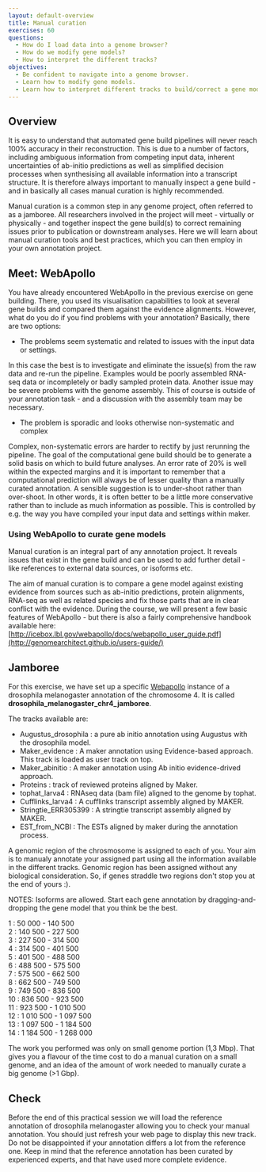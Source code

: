 ```yaml
---
layout: default-overview
title: Manual curation
exercises: 60
questions:
  - How do I load data into a genome browser?
  - How do we modify gene models?
  - How to interpret the different tracks?
objectives:
  - Be confident to navigate into a genome browser.
  - Learn how to modify gene models.
  - Learn how to interpret different tracks to build/correct a gene model.
---
```


## Overview

It is easy to understand that automated gene build pipelines will never reach 100% accuracy in their reconstruction. This is due to a number of factors, including ambiguous information from competing input data, inherent uncertainties of ab-initio predictions as well as simplified decision processes when synthesising all available information into a transcript structure. It is therefore always important to manually inspect a gene build - and in basically all cases manual curation is highly recommended.

Manual curation is a common step in any genome project, often referred to as a jamboree. All researchers involved in the project will meet - virtually or physically - and together inspect the gene build(s) to correct remaining issues prior to publication or downstream analyses. Here we will learn about manual curation tools and best practices, which you can then employ in your own annotation project.
## Meet: WebApollo

You have already encountered WebApollo in the previous exercise on gene building. There, you used its visualisation capabilities to look at several gene builds and compared them against the evidence alignments. However, what do you do if you find problems with your annotation? Basically, there are two options:

- The problems seem systematic and related to issues with the input data or settings.

In this case the best is to investigate and eliminate the issue(s) from the raw data and re-run the pipeline. Examples would be poorly assembled RNA-seq data or incompletely or badly sampled protein data. Another issue may be severe problems with the genome assembly. This of course is outside of your annotation task - and a discussion with the assembly team may be necessary.

- The problem is sporadic and looks otherwise non-systematic and complex

Complex, non-systematic errors are harder to rectify by just rerunning the pipeline. The goal of the computational gene build should be to generate a solid basis on which to build future analyses. An error rate of 20% is well within the expected margins and it is important to remember that a computational prediction will always be of lesser quality than a manually curated annotation. A sensible suggestion is to under-shoot rather than over-shoot. In other words, it is often better to be a little more conservative rather than to include as much information as possible. This is controlled by e.g. the way you have compiled your input data and settings within maker.

### Using WebApollo to curate gene models

Manual curation is an integral part of any annotation project. It reveals issues that exist in the gene build and can be used to add further detail - like references to external data sources, or isoforms etc.

The aim of manual curation is to compare a gene model against existing evidence from sources such as ab-initio predictions, protein alignments, RNA-seq as well as related species and fix those parts that are in clear conflict with the evidence. During the course, we will present a few basic features of WebApollo - but there is also a fairly comprehensive handbook available here: [http://icebox.lbl.gov/webapollo/docs/webapollo_user_guide.pdf](http://genomearchitect.github.io/users-guide/)

## Jamboree

For this exercise, we have set up a specific [Webapollo](http://annotation-prod.scilifelab.se:8080/NBIS_course) instance of a drosophila melanogaster annotation of the chromosome 4. It is called **drosophila\_melanogaster\_chr4\_jamboree**.  

The tracks available are:  

- Augustus_drosophila : a pure ab initio annotation using Augustus with the drosophila model.
- Maker\_evidence : A maker annotation using Evidence-based approach. This track is loaded as user track on top.
- Maker\_abinitio : A maker annotation using Ab initio evidence-drived approach.  
- Proteins : track of reviewed proteins aligned by Maker.
- tophat_larva4 : RNAseq data (bam file) aligned to the genome by tophat.  
- Cufflinks_larva4 : A cufflinks transcript assembly aligned by MAKER.
- Stringtie_ERR305399 : A stringtie transcript assembly aligned by MAKER.
- EST_from_NCBI : The ESTs aligned by maker during the annotation process.

A genomic region of the chrosmosome is assigned to each of you. Your aim is to manualy annotate your assigned part using all the information available in the different tracks. Genomic region has been assigned without any biological consideration. So, if genes straddle two regions don't stop you at the end of yours :).  

NOTES: Isoforms are allowed. Start each gene annotation by dragging-and-dropping the gene model that you think be the best.

1 :    	            50 000 - 140 500
<br/>2	:        140 500	- 227 500
<br/>3	:              227 500	- 314 500
<br/>4	:            314 500 - 401 500
<br/>5	:              401 500	- 488 500
<br/>6 :             488 500	- 575 500
<br/>7 :                575 500	- 662 500
<br/>8	:            662 500	- 749 500
<br/>9	:              749 500	- 836 500
<br/>10	:                836 500	- 923 500
<br/>11	:              923 500	- 1 010 500
<br/>12	:              1 010 500	- 1 097 500
<br/>13 :                1 097 500 - 1 184 500
<br/>14 :                  1 184 500 - 1 268 000

The work you performed was only on small genome portion (1,3 Mbp). That gives you a flavour of the time cost to do a manual curation on a small genome, and an idea of the amount of work needed to manually curate a big genome (>1 Gbp).

## Check

Before the end of this practical session we will load the reference annotation of drosophila melanogaster allowing you to check your manual annotation. You should just refresh your web page to display this new track.  
Do not be disappointed if your annotation differs a lot from the reference one. Keep in mind that the reference annotation has been curated by experienced experts, and that have used more complete evidence.
